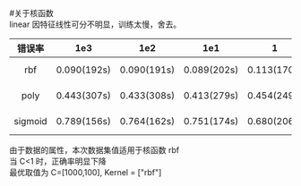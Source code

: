 #关于核函数</br>
linear 因特征线性可分不明显，训练太慢，舍去。</br>

|错误率   | 1e3                 |1e2            |1e1              |1              |1e-1         |1e-2        |1e-3        |1e-4     |1e-5|
| :----: | :----: | :----: | :----: | :----: | :----: | :----: | :----: | :----: |:----: |
|rbf     | 0.090(192s)      | 0.090(191s)   | 0.089(202s)    | 0.113(170s) | 0.372(180s)|0.598(213 s)|0.598(228 s)|0.598()|0.598()|
| poly   | 0.443(307s)      |0.433(308s)    | 0.413(279s)    | 0.454(249s) | 0.514(236s)|0.596(229 s)|0.598(206 s)|0.598()|0.598()|
| sigmoid | 0.789(156s)     |0.764(162s)    | 0.751(174s)    | 0.680(206s) |0.599(218s)|0.598(226 s)|(0.598)      |0.598()|0.598()|

由于数据的属性，本次数据集值适用于核函数 rbf</br>
当 C<1 时，正确率明显下降</br>
最优取值为 C=[1000,100], Kernel = ["rbf"]</br>
